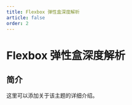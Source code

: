 ```yaml
---
title: Flexbox 弹性盒深度解析
article: false
order: 2
---
```


# Flexbox 弹性盒深度解析

## 简介

这里可以添加关于该主题的详细介绍。
